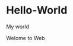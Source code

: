 # Hello-World
<html>
  <head>My world</head>
  <title>My first program</title>
  <body>
    <p>Welome to Web</P>
  </body>
 </html>

